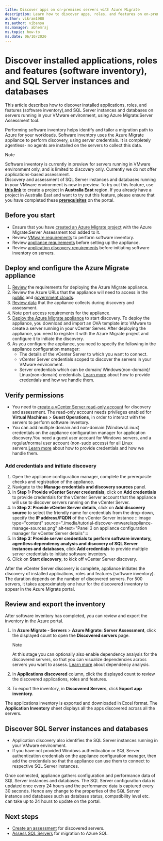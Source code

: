 ```yaml
---
title: Discover apps on on-premises servers with Azure Migrate 
description: Learn how to discover apps, roles, and features on on-premises servers with Azure Migrate Server Assessment.
author: vikram1988
ms.author: vibansa
ms.manager: abhemraj
ms.topic: how-to
ms.date: 06/10/2020
---
```


# Discover installed applications, roles and features (software inventory), and SQL Server instances and databases

This article describes how to discover installed applications, roles, and features (software inventory),and SQL Server instances and databases on servers running in your VMware environment, using Azure Migrate:Server Assessment tool.

Performing software inventory helps identify and tailor a migration path to Azure for your workloads. Software inventory uses the Azure Migrate appliance to perform discovery, using server credentials. It is completely agentless- no agents are installed on the servers to collect this data.

> [!NOTE]
> Software inventory is currently in preview for servers running in VMware environment only, and is limited to discovery only. Currently we do not offer applications-based assessment.<br/> Discovery and assessment of SQL Server instances and databases running in your VMware environment is now in preview. To try out this feature, use [**this link**](https://aka.ms/AzureMigrate/SQL) to create a project in **Australia East** region. If you already have a project in Australia East and want to try out this feature, please ensure that you have completed these [**prerequisites**](how-to-discover-sql-existing-project.md) on the portal.

## Before you start

- Ensure that you have [created an Azure Migrate project](./create-manage-projects.md) with the Azure Migrate:Server Assessment tool added to it.
- Review [VMware requirements](migrate-support-matrix-vmware.md#vmware-requirements) to perform software inventory.
- Review [appliance requirements](migrate-support-matrix-vmware.md#azure-migrate-appliance-requirements) before setting up the appliance.
- Review [application discovery requirements](migrate-support-matrix-vmware.md#application-discovery-requirements) before initiating software inventory on servers.

## Deploy and configure the Azure Migrate appliance

1. [Review](migrate-appliance.md#appliance---vmware) the requirements for deploying the Azure Migrate appliance.
2. Review the Azure URLs that the appliance will need to access in the [public](migrate-appliance.md#public-cloud-urls) and [government clouds](migrate-appliance.md#government-cloud-urls).
3. [Review data](migrate-appliance.md#collected-data---vmware) that the appliance collects during discovery and assessment.
4. [Note](migrate-support-matrix-vmware.md#port-access-requirements) port access requirements for the appliance.
5. [Deploy the Azure Migrate appliance](how-to-set-up-appliance-vmware.md) to start discovery. To deploy the appliance, you download and import an OVA template into VMware to create a server running in your vCenter Server. After deploying the appliance, you need to register it with the Azure Migrate project and configure it to initiate the discovery.
6. As you configure the appliance, you need to specify the following in the appliance configuration manager:
    - The details of the vCenter Server to which you want to connect.
    - vCenter Server credentials scoped to discover the servers in your VMware environment.
    - Server credentials which can be domain/ Windows(non-domain)/ Linux(non-domain) credentials. [Learn more](add-server-credentials.md) about how to provide credentials and how we handle them.

## Verify permissions

- You need to [create a vCenter Server read-only account](./tutorial-discover-vmware.md#prepare-vmware) for discovery and assessment. The read-only account needs privileges enabled for **Virtual Machines** > **Guest Operations**, in order to interact with the servers to perform software inventory.
- You can add multiple domain and non-domain (Windows/Linux) credentials on the appliance configuration manager for application discovery.You need a guest user account for Windows servers, and a regular/normal user account (non-sudo access) for all Linux servers.[Learn more](add-server-credentials.md) about how to provide credentials and how we handle them.

### Add credentials and initiate discovery

1. Open the appliance configuration manager, complete the prerequisite checks and registration of the appliance.
2. Navigate to the **Manage credentials and discovery sources** panel.
1.  In **Step 1: Provide vCenter Server credentials**, click on **Add credentials** to  provide credentials for the vCenter Server account that the appliance will use to discover servers running on the vCenter Server.
1. In **Step 2: Provide vCenter Server details**, click on **Add discovery source** to select the friendly name for credentials from the drop-down, specify the **IP address/FQDN** of the vCenter Server instance
:::image type="content" source="./media/tutorial-discover-vmware/appliance-manage-sources.png" alt-text="Panel 3 on appliance configuration manager for vCenter Server details":::
1. In **Step 3: Provide server credentials to perform software inventory, agentless dependency analysis and discovery of SQL Server instances and databases**, click **Add credentials** to provide multiple server credentials to initiate software inventory.
1. Click on **Start discovery**, to kick off vCenter Server discovery.

 After the vCenter Server discovery is complete, appliance initiates the discovery of installed applications, roles and features (software inventory). The duration depends on the number of discovered servers. For 500 servers, it takes approximately one hour for the discovered inventory to appear in the Azure Migrate portal.

## Review and export the inventory

After software inventory has completed, you can review and export the inventory in the Azure portal.

1. In **Azure Migrate - Servers** > **Azure Migrate: Server Assessment**, click the displayed count to open the **Discovered servers** page.

    > [!NOTE]
    > At this stage you can optionally also enable dependency analysis for the discovered servers, so that you can visualize dependencies across servers you want to assess. [Learn more](concepts-dependency-visualization.md) about dependency analysis.

2. In **Applications discovered** column, click the displayed count to review the discovered applications, roles and features.
4. To export the inventory, in **Discovered Servers**, click **Export app inventory**.

The applications inventory is exported and downloaded in Excel format. The **Application Inventory** sheet displays all the apps discovered across all the servers.

## Discover SQL Server instances and databases

- Application discovery also identifies the SQL Server instances running in your VMware environment.
- If you have not provided Windows authentication or SQL Server authentication credentials on the appliance configuration manager, then add the credentials so that the appliance can use them to connect to respective SQL Server instances.

Once connected, appliance gathers configuration and performance data of SQL Server instances and databases. The SQL Server configuration data is updated once every 24 hours and the performance data is captured every 30 seconds. Hence any change to the properties of the SQL Server instance and databases such as database status, compatibility level etc. can take up to 24 hours to update on the portal.

## Next steps

- [Create an assessment](how-to-create-assessment.md) for discovered servers.
- [Assess SQL Servers](./tutorial-assess-sql.md) for migration to Azure SQL.
